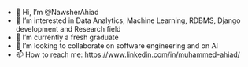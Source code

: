 - 👋 Hi, I’m @NawsherAhiad
- 👀 I’m interested in Data Analytics, Machine Learning, RDBMS, Django development and Research field
- 🌱 I’m currently a fresh graduate
- 💞️ I’m looking to collaborate on software engineering and on AI
- 📫 How to reach me: https://www.linkedin.com/in/muhammed-ahiad/

<!---
NawsherAhiad/NawsherAhiad is a ✨ special ✨ repository because its `README.md` (this file) appears on your GitHub profile.
You can click the Preview link to take a look at your changes.
--->
